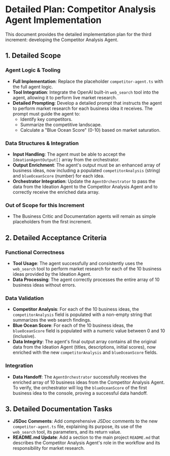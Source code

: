 # Detailed Plan: Competitor Analysis Agent Implementation

This document provides the detailed implementation plan for the third increment: developing the Competitor Analysis Agent.

## 1. Detailed Scope

### Agent Logic & Tooling
- **Full Implementation**: Replace the placeholder `competitor-agent.ts` with the full agent logic.
- **Tool Integration**: Integrate the OpenAI built-in `web_search` tool into the agent, allowing it to perform live market research.
- **Detailed Prompting**: Develop a detailed prompt that instructs the agent to perform market research for each business idea it receives. The prompt must guide the agent to:
    - Identify key competitors.
    - Summarize the competitive landscape.
    - Calculate a "Blue Ocean Score" (0-10) based on market saturation.

### Data Structures & Integration
- **Input Handling**: The agent must be able to accept the `IdeationAgentOutput[]` array from the orchestrator.
- **Output Enrichment**: The agent's output must be an enhanced array of business ideas, now including a populated `competitorAnalysis` (string) and `blueOceanScore` (number) for each idea.
- **Orchestrator Integration**: Update the `AgentOrchestrator` to pass the data from the Ideation Agent to the Competitor Analysis Agent and to correctly receive the enriched data array.

### Out of Scope for this Increment
- The Business Critic and Documentation agents will remain as simple placeholders from the first increment.

## 2. Detailed Acceptance Criteria

### Functional Correctness
- **Tool Usage**: The agent successfully and consistently uses the `web_search` tool to perform market research for each of the 10 business ideas provided by the Ideation Agent.
- **Data Processing**: The agent correctly processes the entire array of 10 business ideas without errors.

### Data Validation
- **Competitor Analysis**: For each of the 10 business ideas, the `competitorAnalysis` field is populated with a non-empty string that summarizes the web search findings.
- **Blue Ocean Score**: For each of the 10 business ideas, the `blueOceanScore` field is populated with a numeric value between 0 and 10 (inclusive).
- **Data Integrity**: The agent's final output array contains all the original data from the Ideation Agent (titles, descriptions, initial scores), now enriched with the new `competitorAnalysis` and `blueOceanScore` fields.

### Integration
- **Data Handoff**: The `AgentOrchestrator` successfully receives the enriched array of 10 business ideas from the Competitor Analysis Agent. To verify, the orchestrator will log the `blueOceanScore` of the first business idea to the console, proving a successful data handoff.

## 3. Detailed Documentation Tasks

- **JSDoc Comments**: Add comprehensive JSDoc comments to the new `competitor-agent.ts` file, explaining its purpose, its use of the `web_search` tool, its parameters, and its return value.
- **README.md Update**: Add a section to the main project `README.md` that describes the Competitor Analysis Agent's role in the workflow and its responsibility for market research.